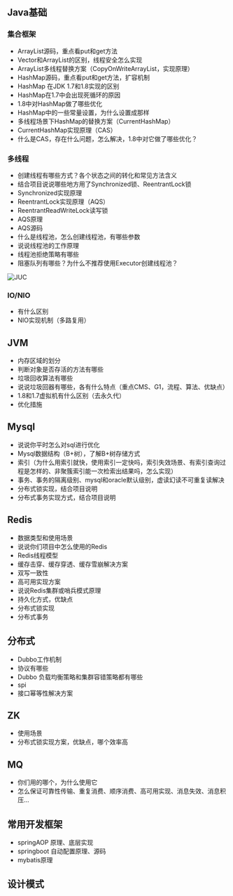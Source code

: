 ## Java基础

### 集合框架

* ArrayList源码，重点看put和get方法
* Vector和ArrayList的区别，线程安全怎么实现
* ArrayList多线程替换方案（CopyOnWriteArrayList，实现原理）
* HashMap源码，重点看put和get方法，扩容机制
* HashMap 在JDK 1.7和1.8实现的区别
* HashMap在1.7中会出现死循环的原因
* 1.8中对HashMap做了哪些优化
* HashMap中的一些常量设置，为什么设置成那样
* 多线程场景下HashMap的替换方案（CurrentHashMap）
* CurrentHashMap实现原理（CAS）
* 什么是CAS，存在什么问题，怎么解决，1.8中对它做了哪些优化？

### 多线程

* 创建线程有哪些方式？各个状态之间的转化和常见方法含义
* 结合项目说说哪些地方用了Synchronized锁、ReentrantLock锁
* Synchronized实现原理
* ReentrantLock实现原理（AQS）
* ReentrantReadWriteLock读写锁
* AQS原理
* AQS源码
* 什么是线程池，怎么创建线程池，有哪些参数
* 说说线程池的工作原理
* 线程池拒绝策略有哪些
* 阻塞队列有哪些？为什么不推荐使用Executor创建线程池？

![JUC](https://github.com/tony-wnx/DailyImprove/blob/master/docs/Interview/img/juc.png)

### IO/NIO

* 有什么区别
* NIO实现机制（多路复用）

## JVM

* 内存区域的划分
* 判断对象是否存活的方法有哪些
* 垃圾回收算法有哪些
* 说说垃圾回器有哪些，各有什么特点（重点CMS、G1，流程、算法、优缺点）
* 1.8和1.7虚拟机有什么区别（去永久代）
* 优化措施

## Mysql

* 说说你平时怎么对sql进行优化
* Mysql数据结构（B+树），了解B+树存储方式
* 索引（为什么用索引就快，使用索引一定快吗，索引失效场景、有索引查询过程是怎样的、非聚簇索引能一次检索出结果吗，怎么实现）
* 事务、事务的隔离级别、mysql和oracle默认级别，虚读幻读不可重复读解决
* 分布式锁实现，结合项目说明
* 分布式事务实现方式，结合项目说明

## Redis

* 数据类型和使用场景
* 说说你们项目中怎么使用的Redis
* Redis线程模型
* 缓存击穿、缓存穿透、缓存雪崩解决方案
* 双写一致性
* 高可用实现方案
* 说说Redis集群或哨兵模式原理
* 持久化方式，优缺点
* 分布式锁实现
* 分布式事务

## 分布式

* Dubbo工作机制
* 协议有哪些
* Dubbo 负载均衡策略和集群容错策略都有哪些
* spi
* 接口幂等性解决方案

## ZK

* 使用场景
* 分布式锁实现方案，优缺点，哪个效率高

## MQ

* 你们用的哪个，为什么使用它
* 怎么保证可靠性传输、重复消费、顺序消费、高可用实现、消息失效、消息积压...

## 常用开发框架

* springAOP 原理、底层实现
* springboot 自动配置原理、源码
* mybatis原理

## 设计模式
